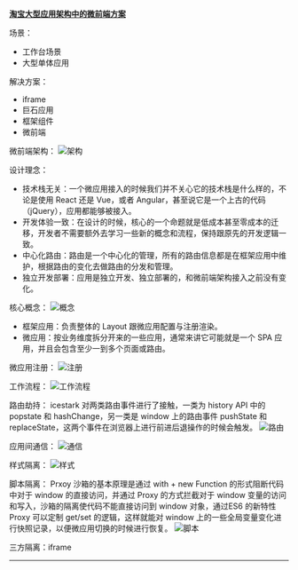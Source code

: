 **[淘宝大型应用架构中的微前端方案](https://juejin.im/post/5efa81b15188252e9a1fe8b2?utm_source=gold_browser_extension)**

场景：
- 工作台场景
- 大型单体应用

解决方案：
- iframe
- 巨石应用
- 框架组件
- 微前端

微前端架构：
![架构](https://user-gold-cdn.xitu.io/2020/6/30/173028a7f0e6b995?imageView2/0/w/1280/h/960/format/webp/ignore-error/1)

设计理念：
- 技术栈无关：一个微应用接入的时候我们并不关心它的技术栈是什么样的，不论是使用 React 还是 Vue，或者 Angular，甚至说它是一个上古的代码（jQuery），应用都能够被接入。
- 开发体验一致：在设计的时候，核心的一个命题就是低成本甚至零成本的迁移，开发者不需要额外去学习一些新的概念和流程，保持跟原先的开发逻辑一致。
- 中心化路由：路由是一个中心化的管理，所有的路由信息都是在框架应用中维护，根据路由的变化去做路由的分发和管理。
- 独立开发部署：应用是独立开发、独立部署的，和微前端架构接入之前没有变化。

核心概念：
![概念](https://user-gold-cdn.xitu.io/2020/6/30/173028a7f2e28058?imageView2/0/w/1280/h/960/format/webp/ignore-error/1)
- 框架应用：负责整体的 Layout 跟微应用配置与注册渲染。
- 微应用：按业务维度拆分开来的一些应用，通常来讲它可能就是一个 SPA 应用，并且会包含至少一到多个页面或路由。

微应用注册：
![注册](https://user-gold-cdn.xitu.io/2020/6/30/173028a7f866cdc6?imageView2/0/w/1280/h/960/format/webp/ignore-error/1)

工作流程：
![工作流程](https://user-gold-cdn.xitu.io/2020/6/30/173028a7faecdf3d?imageslim)

路由劫持：
icestark 对两类路由事件进行了接触，一类为 history API 中的 popstate 和 hashChange，另一类是 window 上的路由事件 pushState 和 replaceState，这两个事件在浏览器上进行前进后退操作的时候会触发。
![路由](https://user-gold-cdn.xitu.io/2020/6/30/173028a861d85aa9?imageView2/0/w/1280/h/960/format/webp/ignore-error/1)

应用间通信：
![通信](https://user-gold-cdn.xitu.io/2020/6/30/173028a8a350a3e5?imageView2/0/w/1280/h/960/format/webp/ignore-error/1)

样式隔离：
![样式](https://user-gold-cdn.xitu.io/2020/6/30/173028a8d9d99eb2?imageView2/0/w/1280/h/960/format/webp/ignore-error/1)

脚本隔离：
Prxoy 沙箱的基本原理是通过 with + new Function 的形式阻断代码中对于 window 的直接访问，并通过 Proxy 的方式拦截对于 window 变量的访问和写入，沙箱的隔离使代码不能直接访问到 window 对象，通过ES6 的新特性 Proxy 可以定制 get/set 的逻辑，这样就能对 window 上的一些全局变量变化进行快照记录，以便微应用切换的时候进行恢复。
![脚本](https://user-gold-cdn.xitu.io/2020/6/30/173028a8d9cbbc6e?imageView2/0/w/1280/h/960/format/webp/ignore-error/1)

三方隔离：iframe

---


